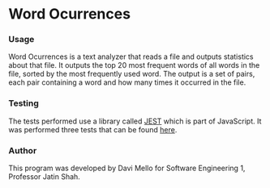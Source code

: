 # Word Ocurrences

### Usage

Word Ocurrences is a text analyzer that reads a file and outputs statistics about that file.  It outputs the top 20 most frequent words of all words in the file, sorted by the most frequently used word. The output is a set of pairs, each pair containing a word and how many times it occurred in the file.

### Testing

The tests performed use a library called [JEST](https://jestjs.io/) which is part of JavaScript. It was performed three tests that can be found [here](https://github.com/daviavmello/WordOcurrences/blob/main/Testing.js).

### Author
This program was developed by Davi Mello for Software Engineering 1, Professor Jatin Shah.
